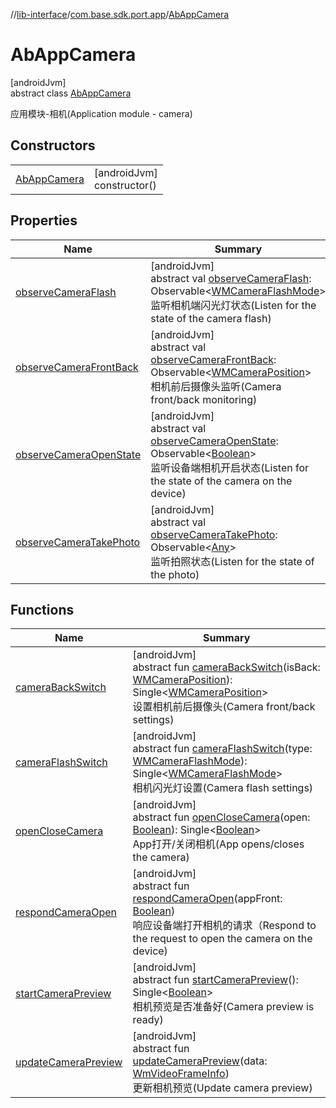 //[lib-interface](../../../index.md)/[com.base.sdk.port.app](../index.md)/[AbAppCamera](index.md)

# AbAppCamera

[androidJvm]\
abstract class [AbAppCamera](index.md)

应用模块-相机(Application module - camera)

## Constructors

| | |
|---|---|
| [AbAppCamera](-ab-app-camera.md) | [androidJvm]<br>constructor() |

## Properties

| Name | Summary |
|---|---|
| [observeCameraFlash](observe-camera-flash.md) | [androidJvm]<br>abstract val [observeCameraFlash](observe-camera-flash.md): Observable&lt;[WMCameraFlashMode](../-w-m-camera-flash-mode/index.md)&gt;<br>监听相机端闪光灯状态(Listen for the state of the camera flash) |
| [observeCameraFrontBack](observe-camera-front-back.md) | [androidJvm]<br>abstract val [observeCameraFrontBack](observe-camera-front-back.md): Observable&lt;[WMCameraPosition](../-w-m-camera-position/index.md)&gt;<br>相机前后摄像头监听(Camera front/back monitoring) |
| [observeCameraOpenState](observe-camera-open-state.md) | [androidJvm]<br>abstract val [observeCameraOpenState](observe-camera-open-state.md): Observable&lt;[Boolean](https://kotlinlang.org/api/latest/jvm/stdlib/kotlin/-boolean/index.html)&gt;<br>监听设备端相机开启状态(Listen for the state of the camera on the device) |
| [observeCameraTakePhoto](observe-camera-take-photo.md) | [androidJvm]<br>abstract val [observeCameraTakePhoto](observe-camera-take-photo.md): Observable&lt;[Any](https://kotlinlang.org/api/latest/jvm/stdlib/kotlin/-any/index.html)&gt;<br>监听拍照状态(Listen for the state of the photo) |

## Functions

| Name | Summary |
|---|---|
| [cameraBackSwitch](camera-back-switch.md) | [androidJvm]<br>abstract fun [cameraBackSwitch](camera-back-switch.md)(isBack: [WMCameraPosition](../-w-m-camera-position/index.md)): Single&lt;[WMCameraPosition](../-w-m-camera-position/index.md)&gt;<br>设置相机前后摄像头(Camera front/back settings) |
| [cameraFlashSwitch](camera-flash-switch.md) | [androidJvm]<br>abstract fun [cameraFlashSwitch](camera-flash-switch.md)(type: [WMCameraFlashMode](../-w-m-camera-flash-mode/index.md)): Single&lt;[WMCameraFlashMode](../-w-m-camera-flash-mode/index.md)&gt;<br>相机闪光灯设置(Camera flash settings) |
| [openCloseCamera](open-close-camera.md) | [androidJvm]<br>abstract fun [openCloseCamera](open-close-camera.md)(open: [Boolean](https://kotlinlang.org/api/latest/jvm/stdlib/kotlin/-boolean/index.html)): Single&lt;[Boolean](https://kotlinlang.org/api/latest/jvm/stdlib/kotlin/-boolean/index.html)&gt;<br>App打开/关闭相机(App opens/closes the camera) |
| [respondCameraOpen](respond-camera-open.md) | [androidJvm]<br>abstract fun [respondCameraOpen](respond-camera-open.md)(appFront: [Boolean](https://kotlinlang.org/api/latest/jvm/stdlib/kotlin/-boolean/index.html))<br>响应设备端打开相机的请求（Respond to the request to open the camera on the device) |
| [startCameraPreview](start-camera-preview.md) | [androidJvm]<br>abstract fun [startCameraPreview](start-camera-preview.md)(): Single&lt;[Boolean](https://kotlinlang.org/api/latest/jvm/stdlib/kotlin/-boolean/index.html)&gt;<br>相机预览是否准备好(Camera preview is ready) |
| [updateCameraPreview](update-camera-preview.md) | [androidJvm]<br>abstract fun [updateCameraPreview](update-camera-preview.md)(data: [WmVideoFrameInfo](../../com.base.sdk.entity.apps/-wm-video-frame-info/index.md))<br>更新相机预览(Update camera preview) |
